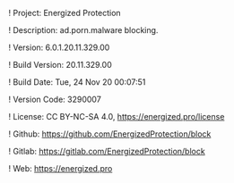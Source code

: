! Project: Energized Protection

! Description: ad.porn.malware blocking.

! Version: 6.0.1.20.11.329.00

! Build Version: 20.11.329.00

! Build Date: Tue, 24 Nov 20 00:07:51

! Version Code: 3290007

! License: CC BY-NC-SA 4.0, https://energized.pro/license

! Github: https://github.com/EnergizedProtection/block

! Gitlab: https://gitlab.com/EnergizedProtection/block


! Web: https://energized.pro
